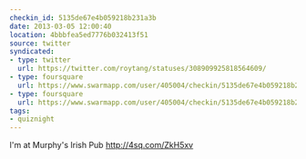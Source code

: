 ```yaml
---
checkin_id: 5135de67e4b059218b231a3b
date: 2013-03-05 12:00:40
location: 4bbbfea5ed7776b032413f51
source: twitter
syndicated:
- type: twitter
  url: https://twitter.com/roytang/statuses/308909925818564609/
- type: foursquare
  url: https://www.swarmapp.com/user/405004/checkin/5135de67e4b059218b231a3b?s=BkTwGeR5IycL53C2Iga9kZJ6t3c&ref=tw
- type: foursquare
  url: https://www.swarmapp.com/user/405004/checkin/5135de67e4b059218b231a3b?s=BkTwGeR5IycL53C2Iga9kZJ6t3c&ref=tw
tags:
- quiznight
---
```


I'm at Murphy's Irish Pub http://4sq.com/ZkH5xv